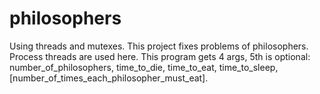 # philosophers
Using threads and mutexes.
This project fixes problems of philosophers. Process threads are used here. This program gets 4 args, 5th is optional: number_of_philosophers, time_to_die, time_to_eat, time_to_sleep, [number_of_times_each_philosopher_must_eat].
